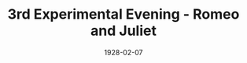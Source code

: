 ---
title: 3rd Experimental Evening - Romeo and Juliet
date: 1928-02-07
closing_date:
layout: productions
playbill:
Theatre: Theatre Jacksonville
crew:
- Director: Mrs. Carl Johnson
cast:
- Romeo: John Lucy
- Juliet: Olive Rosenquist
orchestra:
- Mandolins:
  - Benetta Johnson
  - Joan Bailey
  - Mildred English
  - Mildred McCollum
- Piano: Erica Froger
- Cello: Marguerite Johnson
- Violin: Vivian Edwards Meyers
- Saxophone: Mrs. G.P. Boutwell
external_links:
---